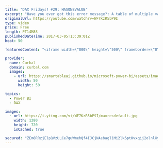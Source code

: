 ```yaml
---
title: "DAX Fridays! #29: HASONEVALUE"
excerpt: "Have you ever got this error message?: A table of multiple values was supplied where a single value was expected ?  If you have, make sure to check out this video to understand how to solve it.  HASONEVALUE is a DAX function that will check if the table returned has one value or not. If it has, it will"
originalUrl: https://youtube.com/watch?v=WF7KzR5bP9I
type: video
price: Free
length: PT14M8S
publishedDateTime: 2017-03-05T13:39:01Z
heat: 50

featuredContent: "<iframe width=\"800\" height=\"500\" frameborder=\"0\" src=\"https://www.youtube.com/embed/WF7KzR5bP9I\" allow=\"accelerometer; autoplay; encrypted-media; gyroscope; picture-in-picture\" allowfullscreen></iframe>"

provider:
  name: Curbal
  domain: curbal.com
  images:
    - url: https://smartableai.github.io/microsoft-power-bi/assets/images/organizations/curbal.com-50x50.jpg
      width: 50
      height: 50

topics:
  - Power BI
  - DAX

images:
  - url: https://i.ytimg.com/vi/WF7KzR5bP9I/maxresdefault.jpg
    width: 1280
    height: 720
    isCached: true

secured: "ZEm8RRzjElpQVzULCe7guWmehQf4IJCjNAebagl1Mi2lk6ptHvxqij2olnlXyO29l7oVlIS+14cfvWagNF1llbq1XMoRPn9pWzVuvi9ITTZIZHVtoRw1SOCXmtBCm+0V1rd05EFb+umqeb1b2ua6arYOPiZXg3VuL+l5aVU5sr6q7sslkQJiQplsv1a9OXFCMjV2uHSwxhXsBCnpDkUkSxpfac1o4NdUaRZ1VgbKkGQc+4+e46XaNOA90JxocUvLqRwr6o4Klkqvx3rCFWHnGDZFpuJI97KKaaBD30Y1MTCtPK718F3WQqtxbl2dActwmgxY3sHr3P4jM33r6/fWaydHyDKCw4kEYTwTji/mHxppvvpXWXwPIvxUfnNTgkDheRQRHvpfHrfson8EkTuCgI60EVb1FxGpfJOonHsdEcA=;5tZrnBo/UpzUO6XenjE+iw=="
---
```


